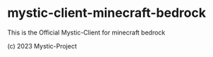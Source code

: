 # mystic-client-minecraft-bedrock
This is the Official Mystic-Client for minecraft bedrock

(c) 2023 Mystic-Project
